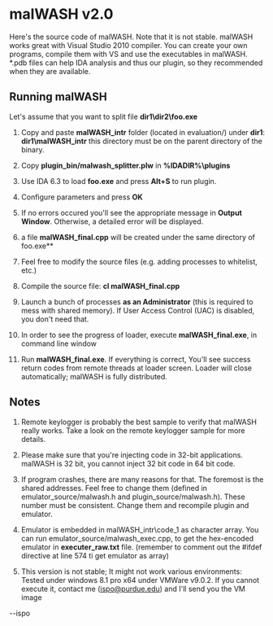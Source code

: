 # malWASH v2.0

Here's the source code of malWASH. Note that it is not stable. malWASH works great with 
Visual Studio 2010 compiler. You can create your own programs, compile them with VS and 
use the executables in malWASH. \*.pdb files can help IDA analysis and thus our plugin, 
so they recommended when they are available.

## Running malWASH

Let's assume that you want to split file **dir1\\dir2\\foo.exe**

1. Copy and paste **malWASH_intr** folder (located in evaluation/) under **dir1**: **dir1\\malWASH_intr** this directory must be on the parent directory of the binary.
   
2. Copy **plugin_bin/malwash_splitter.plw** in **%IDADIR%\\plugins**

3. Use IDA 6.3 to load **foo.exe** and press **Alt+S** to run plugin.

4. Configure parameters and press **OK**

5. If no errors occured you'll see the appropriate message in **Output Window**.
Otherwise, a detailed error will be displayed.

6. a file **malWASH_final.cpp** will be created under the same directory of foo.exe**

7. Feel free to modify the source files (e.g. adding processes to whitelist, etc.)

8. Compile the source file: **cl malWASH_final.cpp**

9. Launch a bunch of processes **as an Administrator** (this is required to mess with shared memory). 
If User Access Control (UAC) is disabled, you don't need that.

10. In order to see the progress of loader, execute **malWASH_final.exe**, in command line window

11. Run **malWASH_final.exe**. If everything is correct, You'll see success return codes from
remote threads at loader screen. Loader will close automatically; malWASH is fully distributed.

## Notes

1. Remote keylogger is probably the best sample to verify that malWASH really works. Take a look on the
remote keylogger sample for more details.

2. Please make sure that you're injecting code in 32-bit applications. malWASH is 32 bit,
you cannot inject 32 bit code in 64 bit code.

3. If program crashes, there are many reasons for that. The foremost is the shared addresses.
Feel free to change them (defined in emulator_source/malwash.h and plugin_source/malwash.h).
These number must be consistent. Change them and recompile plugin and emulator.

4. Emulator is embedded in malWASH_intr\\code_1 as character array. You can run 
emulator_source/malwash_exec.cpp, to get the hex-encoded emulator in **executer_raw.txt** file.
(remember to comment out the \#ifdef directive at line 574 ti get emulator as array)

5. This version is not stable; It might not work various environments: Tested under windows 8.1 pro x64
under VMWare v9.0.2. If you cannot execute it, contact me (ispo@purdue.edu) and I'll send you the VM image



--ispo

